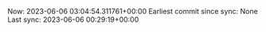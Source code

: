 Now: 2023-06-06 03:04:54.311761+00:00 Earliest commit since sync: None Last sync: 2023-06-06 00:29:19+00:00
